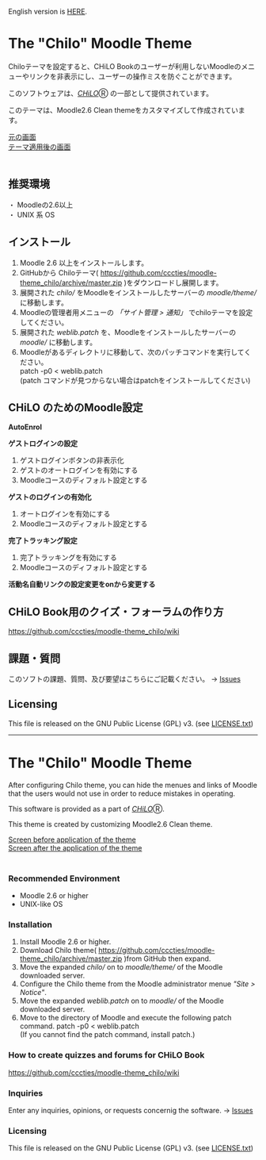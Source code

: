 English version is [HERE](#english).
# The "Chilo" Moodle Theme

Chiloテーマを設定すると、CHiLO Bookのユーザーが利用しないMoodleのメニューやリンクを非表示にし、ユーザーの操作ミスを防ぐことができます。

このソフトウェアは、[_CHiLO_](http://www.cccties.org/activities/chilo/)Ⓡ の一部として提供されています。

このテーマは、Moodle2.6 Clean themeをカスタマイズして作成されています。

[元の画面](image1.png)  
[テーマ適用後の画面](image2.png)  
　

## 推奨環境 

・ Moodleの2.6以上  
・ UNIX 系 OS  


## インストール 

1. Moodle 2.6 以上をインストールします。
2. GitHubから Chiloテーマ( https://github.com/cccties/moodle-theme_chilo/archive/master.zip
)をダウンロードし展開します。
3. 展開された _chilo/_ をMoodleをインストールしたサーバーの _moodle/theme/_ に移動します。
4. Moodleの管理者用メニューの _「サイト管理 > 通知」_ でchiloテーマを設定してください。
5. 展開された _weblib.patch_ を、Moodleをインストールしたサーバーの _moodle/_ に移動します。
6. Moodleがあるディレクトリに移動して、次のパッチコマンドを実行してください。  
    patch -p0 < weblib.patch  
(patch コマンドが見つからない場合はpatchをインストールしてください)

## CHiLO のためのMoodle設定

**AutoEnrol**

**ゲストログインの設定**

1. ゲストログインボタンの非表示化
2. ゲストのオートログインを有効にする
3. Moodleコースのディフォルト設定とする


**ゲストのログインの有効化**

1. オートログインを有効にする
2. Moodleコースのディフォルト設定とする

**完了トラッキング設定**

1. 完了トラッキングを有効にする
2. Moodleコースのディフォルト設定とする

**活動名自動リンクの設定変更をonから変更する**




## CHiLO Book用のクイズ・フォーラムの作り方

https://github.com/cccties/moodle-theme_chilo/wiki
    

## 課題・質問

このソフトの課題、質問、及び要望はこちらにご記載ください。
-> [Issues](https://github.com/cccties/moodle-theme_chilo/issues)

## Licensing

This file is released on the GNU Public License (GPL) v3. (see [LICENSE.txt](LICENSE.txt)) 

***

# <a name="english">The "Chilo" Moodle Theme

After configuring Chilo theme, you can hide the menues and links of Moodle that the users would not use in order to reduce mistakes in operating.

This software is provided as a part of [_CHiLO_](http://www.cccties.org/activities/chilo/)Ⓡ.

This theme is created by customizing Moodle2.6 Clean theme.

[Screen before application of the theme](image1.png)  
[Screen after the application of the theme](image2.png)  
　

### Recommended Environment

* Moodle 2.6 or higher 
* UNIX-like OS  


### Installation

1. Install Moodle 2.6 or higher.
2. Download Chilo theme( https://github.com/cccties/moodle-theme_chilo/archive/master.zip
)from GitHub then expand.
3. Move the expanded _chilo/_ on to _moodle/theme/_ of the Moodle downloaded server.
4. Configure the Chilo theme from the Moodle administrator menue _"Site > Notice"_.
5. Move the expanded _weblib.patch_ on to _moodle/_ of the Moodle downloaded server.
6. Move to the directory of Moodle and execute the following patch command.
    patch -p0 < weblib.patch  
(If you cannot find the patch command, install patch.)

### How to create quizzes and forums for CHiLO Book
https://github.com/cccties/moodle-theme_chilo/wiki
    

### Inquiries

Enter any inquiries, opinions, or requests concernig the software.
-> [Issues](https://github.com/cccties/moodle-theme_chilo/issues)

### Licensing

This file is released on the GNU Public License (GPL) v3. (see [LICENSE.txt](LICENSE.txt)) 

